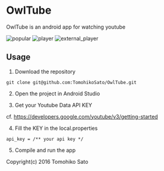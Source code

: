 # OwlTube
OwlTube is an android app for watching youtube

![popular](https://user-images.githubusercontent.com/1159005/27005767-5b285468-4e60-11e7-9a73-082aecac8fc3.png)
![player](https://user-images.githubusercontent.com/1159005/27005768-5b2bad98-4e60-11e7-9108-486faa8595ed.png)
![external_player](https://user-images.githubusercontent.com/1159005/27005766-5b231c50-4e60-11e7-92da-ea21ed02b3a2.png)

## Usage

1) Download the repository

``` git clone git@github.com:TomohikoSato/OwlTube.git ```

2) Open the project in Android Studio

3) Get your Youtube Data API KEY

cf. https://developers.google.com/youtube/v3/getting-started

4) Fill the KEY in the local.properties

``` api_key = /** your api key */ ```

5) Compile and run the app


Copyright(c) 2016 Tomohiko Sato

